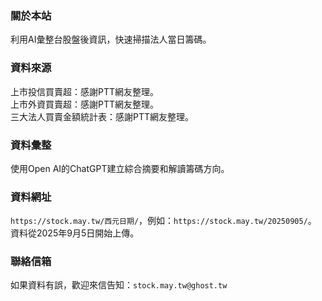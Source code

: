 ### 關於本站

利用AI彙整台股盤後資訊，快速掃描法人當日籌碼。

### 資料來源

上市投信買賣超：感謝PTT網友整理。  
上市外資買賣超：感謝PTT網友整理。  
三大法人買賣金額統計表：感謝PTT網友整理。

### 資料彙整

使用Open AI的ChatGPT建立綜合摘要和解讀籌碼方向。

### 資料網址

`https://stock.may.tw/西元日期/`，例如：`https://stock.may.tw/20250905/`。  
資料從2025年9月5日開始上傳。

### 聯絡信箱

如果資料有誤，歡迎來信告知：`stock.may.tw@ghost.tw`
